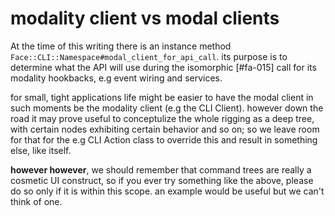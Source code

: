 # modality client vs modal clients

At the time of this writing there is an instance method
`Face::CLI::Namespace#modal_client_for_api_call`. its purpose is to determine
what the API will use during the isomorphic [#fa-015] call for its modality
hookbacks, e.g event wiring and services.

for small, tight applications life might be easier to have the modal client
in such moments be the modality client (e.g the CLI Client). however down the
road it may prove useful to conceptulize the whole rigging as a deep tree, with
certain nodes exhibiting certain behavior and so on; so we leave room for that
for the e.g CLI Action class to override this and result in something
else, like itself.

**however however**, we should remember that command trees are really a
cosmetic UI construct, so if you ever try something like the above, please
do so only if it is within this scope. an example would be useful but we
can't think of one.
